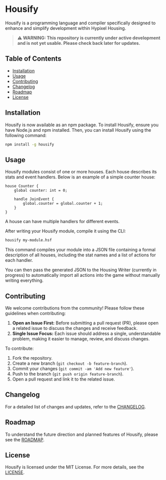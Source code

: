 # Housify

Housify is a programming language and compiler specifically designed to enhance and simplify development within Hypixel Housing.

> **⚠️ WARNING: This repository is currently under active development and is not yet usable. Please check back later for updates.**

## Table of Contents

-   [Installation](#installation)
-   [Usage](#usage)
-   [Contributing](#contributing)
-   [Changelog](#changelog)
-   [Roadmap](#roadmap)
-   [License](#license)

## Installation

Housify is now available as an npm package. To install Housify, ensure you have Node.js and npm installed. Then, you can install Housify using the following command:

```bash
npm install -g housify
```

## Usage

Housify modules consist of one or more houses. Each house describes its stats and event handlers. Below is an example of a simple counter house:

```housify
house Counter {
    global counter: int = 0;

    handle JoinEvent {
        global.counter = global.counter + 1;
    }
}
```

A house can have multiple handlers for different events.

After writing your Housify module, compile it using the CLI:

```bash
housify my-module.hsf
```

This command compiles your module into a JSON file containing a formal description of all houses, including the stat names and a list of actions for each handler.

You can then pass the generated JSON to the Housing Writer (currently in progress) to automatically import all actions into the game without manually writing everything.

## Contributing

We welcome contributions from the community! Please follow these guidelines when contributing:

1. **Open an Issue First:** Before submitting a pull request (PR), please open a related issue to discuss the changes and receive feedback.
2. **Single Issue Focus:** Each issue should address a single, understandable problem, making it easier to manage, review, and discuss changes.

To contribute:

1. Fork the repository.
2. Create a new branch (`git checkout -b feature-branch`).
3. Commit your changes (`git commit -am 'Add new feature'`).
4. Push to the branch (`git push origin feature-branch`).
5. Open a pull request and link it to the related issue.

## Changelog

For a detailed list of changes and updates, refer to the [CHANGELOG](CHANGELOG.md).

## Roadmap

To understand the future direction and planned features of Housify, please see the [ROADMAP](ROADMAP.md).

## License

Housify is licensed under the MIT License. For more details, see the [LICENSE](LICENSE).
